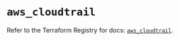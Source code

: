 # `aws_cloudtrail`

Refer to the Terraform Registry for docs: [`aws_cloudtrail`](https://registry.terraform.io/providers/hashicorp/aws/5.79.0/docs/resources/cloudtrail).
